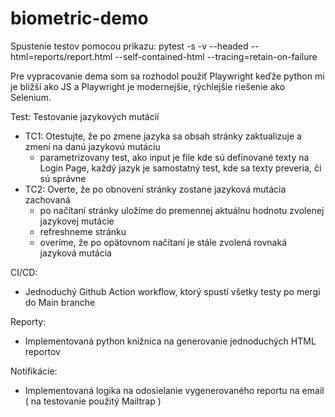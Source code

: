 # **biometric-demo**

Spustenie testov pomocou prikazu:
pytest -s -v --headed --html=reports/report.html --self-contained-html --tracing=retain-on-failure

Pre vypracovanie dema som sa rozhodol použiť Playwright keďže python mi je bližší ako JS a Playwright je modernejšie, rýchlejšie riešenie ako Selenium.

Test:
Testovanie jazykových mutácií
- TC1: Otestujte, že po zmene jazyka sa obsah stránky zaktualizuje a zmení na danú jazykovú mutáciu
    - parametrizovany test, ako input je file kde sú definované texty na Login Page, každý jazyk je samostatný test, kde sa texty preveria, či sú správne
- TC2: Overte, že po obnovení stránky zostane jazyková mutácia zachovaná
    - po načítaní stránky uložíme do premennej aktuálnu hodnotu zvolenej jazykovej mutácie
    - refreshneme stránku
    - overíme, že po opätovnom načítaní je stále zvolená rovnaká jazyková mutácia


CI/CD:
- Jednoduchý Github Action workflow, ktorý spustí všetky testy po mergi do Main branche

Reporty:
- Implementovaná python knižnica na generovanie jednoduchých HTML reportov

Notifikácie:
- Implementovaná logika na odosielanie vygenerovaného reportu na email ( na testovanie použitý Mailtrap )
